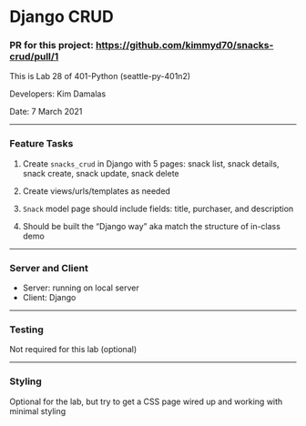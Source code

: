  # Django CRUD


### PR for this project: https://github.com/kimmyd70/snacks-crud/pull/1


This is Lab 28 of 401-Python (seattle-py-401n2)

Developers: Kim Damalas

Date: 7 March 2021
____________________

### Feature Tasks

1. Create `snacks_crud` in Django with 5 pages: snack list, snack details, snack create, snack update, snack delete

2. Create views/urls/templates as needed 

3. `Snack` model page should include fields: title, purchaser, and description

4. Should be built the “Django way” aka match the structure of in-class demo


__________________

### Server and Client

- Server: running on local server
- Client: Django

____________________

### Testing

Not required for this lab (optional)

__________________

### Styling

Optional for the lab, but try to get a CSS page wired up and working with minimal styling